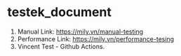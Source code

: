 # testek_document

1. Manual Link:  https://mily.vn/manual-testing
2. Performance Link: https://mily.vn/performance-tesing
3.  Vincent Test  - Github Actions.
      
